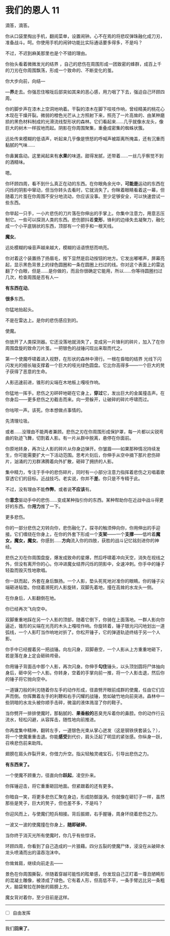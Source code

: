 # 我们的恩人 11

滴答，滴答。

你从口袋里掏出手机，翻阅菜单，设置闹钟。心不在焉的将悲叹弹珠融化成刀刃，准备战斗。呵。你使用手机的闹钟功能比实际通话要多得多，不是吗？

不过，不迟到麻美那里也是个不错的理由。

你抬头看着微微发光的结界 ，自己的悲伤在周围形成一团致密的蜂群，成百上千的刀刃在你周围飘荡，形成一个致命的、不断变化的茧。

你大步向前，向结—

—**界**走去。你强忍住喉咙后部突如其来的恶心感，用力咽了下去，强迫自己环顾四周。

你的脚步声在漆木上空洞地响着。干裂的漆木在脚下吱吱作响，曾经精美的桃花心木现在干燥开裂。微弱的橙色光芒从上方照射下来，照亮了一片高耸的、由某种磨损的黑色材料制成的光滑流线型形状的森林。它们看起来……几乎就像水龙头，像巨大的树木一样拔地而起。阴影在你周围聚集，重叠成密集的蜘蛛状簇。

远处传来模糊的低语声，听起来几乎像是愤怒的呼喊声被距离所掩盖，还有沉重而黏腻的气味……

你鼻翼翕动。这里闻起来有**水果**的味道。甜得发腻，还带着……一丝几乎察觉不到的酒精味。

嗯。

你环顾四周，看不到什么真正在动的东西。在你眼角余光中，**可能是**运动的东西在闪烁的阴影中窜动，但当你转头去看时，它就消失了。你眯着眼睛看着这一幕，但随着刀片茧在你周围不安分地流动，你应该没事。至少足够安全，可以快速尝试一些东西。

你举起一只手，一小片悲伤的刀片落在你伸出的手掌上。你集中注意力，用意志压制它。一些可以探测人类的东西。悲伤颤抖着**变形**，锋利的边缘失去凝聚力，融化成一个小平底锅状的东西，顶部有一个把手和一根天线。

**魔女**。

远处模糊的噪音声越来越大，模糊的话语愤怒而响亮。

你对着这个装置扬了扬眉毛，按下显然是启动按钮的地方。它发出嘟嘟声，屏幕亮起，显示黑色背景上的绿色圆圈和一条在圆圈上扫过的线。你对这个表面上的雷达翻了个白眼，但是……是你做的，而且你很确定它能用，所以……你等待圆圈扫过几次，检查周围是否有人—

**有东西在动**。

**很多**东西。

你猛地抬起头。

不是在雷达上。是你的悲伤感应到的。

使魔。

你放开了人类探测器。它还没落地就消失了，变成另一片锋利的碎片，加入了在你周围盘旋的致命刀片茧。一把银色的战锤闪现出来取而代之。

第一个使魔呼啸着进入视野，在形状的森林中滑行。一根在昏暗的结界 光线下闪闪发光的细长轴支撑着一个巨大的哑光绿色圆盘。它比你高得多——一个巨大的凳子获得了恶意的生命。

人影迅速前进，锥形的尖端在木地板上嘎吱作响。

你猛地一挥手。悲伤之刃砰砰地砸在它身上，**穿过**它，发出巨大的金属撞击声。在你身后——更多悲伤之刃截击而来。向一旁躲开，让破碎的碎片呼啸而过。

你咕哝一声。该死。你本想做点事情的。

先清理垃圾。

或者……没理由不能两者兼顾。悲伤之刃在你周围形成保护罩，每一片都以尖锐弯曲的轨迹飞舞，切割着人影。有一片从群中脱离，悬停在你面前。

你原地转身，再次让人影的碎片从你身边弹开。你皱眉——如果那种情况持续发生，你可能需要扩大一下活动范围。思考片刻后，你伸手从空中摘下那片悲伤碎片，汹涌的刀刃群沸腾着向外扩散，砸碎了拥挤的人影。

集中精力，专注于手中的悲伤碎片，同时有一小部分注意力指挥着悲伤之刃唱着歌穿透它们的目标。近战技巧。老实说，你并不**差**。你只是不专精于此。

不过，没有理由不能**作弊**。或者说**不应该**有。

你**意念**驱动手中的悲伤……变成某种指引你的东西。某种帮助你在近战中战斗得更好的东西。你**用力**推了一下。

更多悲伤。

你的一部分悲伤之刃转向你，悲伤融化了。探寻的触须伸向你，你用伸出的手迎接。它们缠绕在你身上，在你的外套下形成一个**支架**——一个**支撑**——低吟着**魔女，魔女，魔女**。你感到……**方向**流入你的四肢，获胜的战斗记忆铭刻进你的神经。

悲伤之刃在你周围盘旋，爆发成致命的星爆，然后呼啸着冲向天空，消失在视线之外，但没有离开你的心。你冲进魔女结界闪烁的阴影中，全速冲刺。你手中的锤子轻盈而毁灭性地歌唱。

你一跃而起，外套在身后飘扬。一个人影，垫头死死地对准你的眼睛。你的锤子尖端砸进毡垫。你绕着濒死的人影旋转，双脚先着地，撞在高耸的水龙头一侧。

在你身后，人影翻倒在地。

你已经再次飞向空中。

双脚重重地踩在另一个人影的顶部，随着它倒下，你骑在上面落地。一群人影向你逼近，锥形的尖端在光亮的木头上嘎吱作响。你旋转着，锤子银光闪闪地划出一道弧线，一个人影叮当作响地对折了。你松开锤子，它的弹道轨迹终结于另一个人影。

你手中已经握着另一把战锤。向左闪身，双脚悬空，一个人影从上方重重地砸下，若是落在身上定会砸碎颅骨。

你用锤子背面击中那个人影，再次闪身。你伸手**勾住**锤头，以头顶划圆将尸体抽向身后，砸中另一个人影。你转身，空着的手掌向前一推，将一个人影击退，然后你的锤子将它抛向空中。

一道镰刀般的利刃随着你左手的动作形成，径直劈开眼前成群的使魔，任由它们应声而倒。你挥舞着左手的利鞭和右手闪耀的战锤，势如破竹地向前突进。森林中一些阴暗的水龙头被你顺手击碎，微温的液体溅湿了你的鞋子。

当你劈开一排排使魔时，那黏腻的、**果香般的**恶臭充斥着你的鼻腔。你的动作行云流水，轻松闪避，从容挥击，随性地向前推进。

你再度集中精神，翻转左手，一道银色光束从掌心迸发（这是钢铁侠套装么？），将一个使魔重重击退。你能**感受**到代价，肩头泛起了明显的紧张感。你纵身一跃，召唤悲伤前来助阵。

翅膀在肩头炸裂开来，你借力升空。指尖轻触灵魂宝石，引导出悲伤之力。

**有东西来了。**

一个使魔不顾重力，径直向你**跃起**，凌空扑来。

你挥锤迎击，将它重重砸回地面。但紧跟着的还有更多。

你暗自一笑，将更多悲伤汇聚在身边，形成防御漩涡。你就像在砸钉子一样，虽然那些是凳子，巨大的凳子，但也差不多，不是吗？

你迎风而上，与使魔们短兵相接。背后振翅，右手握锤，周身环绕着悲伤之力。

一波又一波的使魔撞在你身上，**随即破碎**。

当你终于消灭光所有使魔时，你几乎有些惊讶。

环顾四周，你看到了自己造成的一片狼藉。四分五裂的使魔尸体，浸没在从破碎水龙头喷涌而出的温吞泡沫中。

你耸耸肩，继续向前走去——

景色在你周围撕裂，伴随着穿越可能性的眩晕感，你发现自己正盯着一尊丑陋畸形的混凝土雕像，被漆成了绿色。它有着人形，但高低不平，一条手臂远比另一条粗大，脑袋耷拉在肿胀的肩膀上方。

魔女背对着你，至少目前是这样。

---

- [ ] 自由发挥

---

我们**回来了**。

